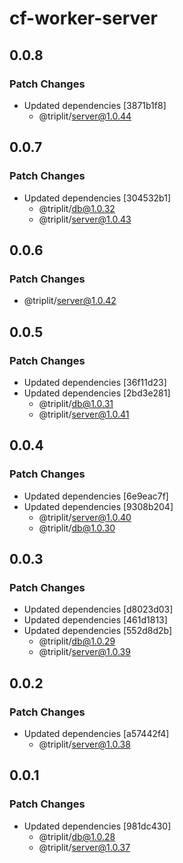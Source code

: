 # cf-worker-server

## 0.0.8

### Patch Changes

- Updated dependencies [3871b1f8]
  - @triplit/server@1.0.44

## 0.0.7

### Patch Changes

- Updated dependencies [304532b1]
  - @triplit/db@1.0.32
  - @triplit/server@1.0.43

## 0.0.6

### Patch Changes

- @triplit/server@1.0.42

## 0.0.5

### Patch Changes

- Updated dependencies [36f11d23]
- Updated dependencies [2bd3e281]
  - @triplit/db@1.0.31
  - @triplit/server@1.0.41

## 0.0.4

### Patch Changes

- Updated dependencies [6e9eac7f]
- Updated dependencies [9308b204]
  - @triplit/server@1.0.40
  - @triplit/db@1.0.30

## 0.0.3

### Patch Changes

- Updated dependencies [d8023d03]
- Updated dependencies [461d1813]
- Updated dependencies [552d8d2b]
  - @triplit/db@1.0.29
  - @triplit/server@1.0.39

## 0.0.2

### Patch Changes

- Updated dependencies [a57442f4]
  - @triplit/server@1.0.38

## 0.0.1

### Patch Changes

- Updated dependencies [981dc430]
  - @triplit/db@1.0.28
  - @triplit/server@1.0.37
